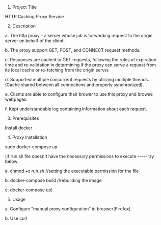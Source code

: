 1. Project Title

HTTP Caching Proxy Service


2. Description

a. The http proxy - a sercer whose job is forwarding request to the origin server on behalf of the client. 

b. The proxy support GET, POST, and CONNECT request methods.

c. Responses are cached to GET requests, following the rules of expiration time and re-validation in determining if the proxy can serve a request from its local cache or re-fetching from the origin server.

d. Supported multiple concurrent requests by utilizing multiple threads. (Cache shared between all connections and properly synchronized).

e. Clients are able to configure their brower to use this proxy and browse webpages.

f. Kept understandable log containing information about each request.


3. Prerequisites

Install docker


4. Proxy Installation

sudo docker-compose up


(if run.sh file doesn't have the necessary permissions to execute ----- try below:

a. chmod +x run.sh //setting the executable permission for the file

b. docker-compose build //rebuilding the image

c. docker-compose up)


5. Usage

a. Configure "manual proxy configuration" in broswer(Firefox).

b. Use curl
